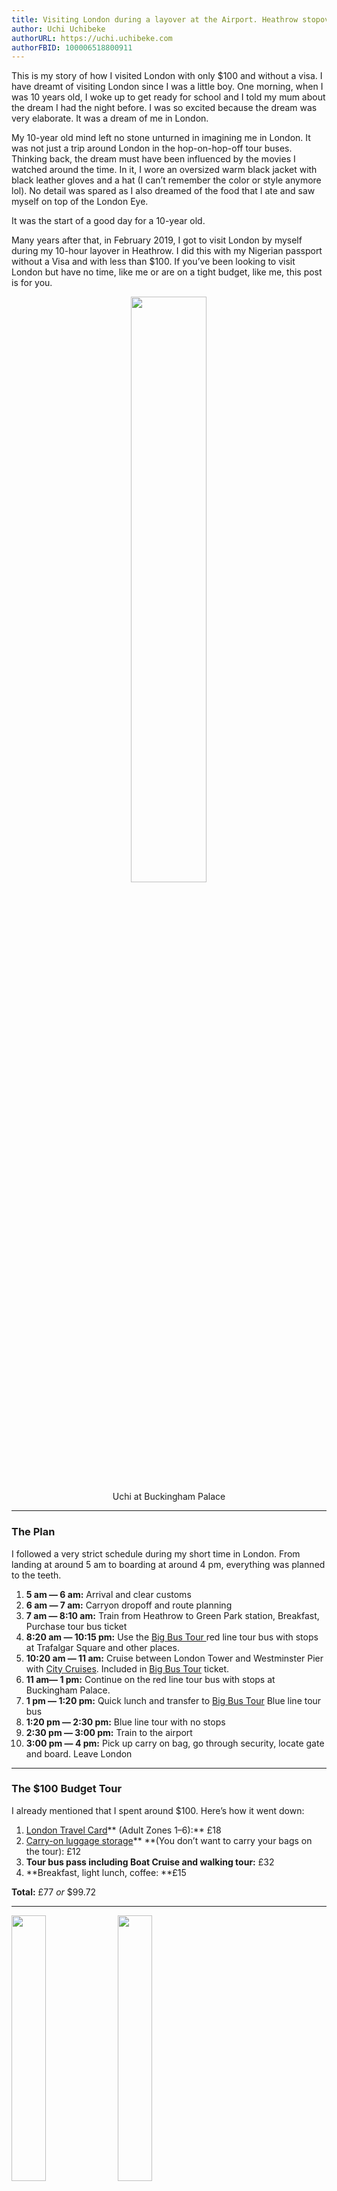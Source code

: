 ```yaml
---
title: Visiting London during a layover at the Airport. Heathrow stopover.
author: Uchi Uchibeke
authorURL: https://uchi.uchibeke.com
authorFBID: 100006518800911
---
```


This is my story of how I visited London with only \$100 and without a visa. I
have dreamt of visiting London since I was a little boy. One morning, when I was
10 years old, I woke up to get ready for school and I told my mum about the
dream I had the night before. I was so excited because the dream was very
elaborate. It was a dream of me in London.

My 10-year old mind left no stone unturned in imagining me in London. It was not
just a trip around London in the hop-on-hop-off tour buses. Thinking back, the
dream must have been influenced by the movies I watched around the time. In it,
I wore an oversized warm black jacket with black leather gloves and a hat (I
can’t remember the color or style anymore lol). No detail was spared as I also
dreamed of the food that I ate and saw myself on top of the London Eye.

It was the start of a good day for a 10-year old.

Many years after that, in February 2019, I got to visit London by myself during
my 10-hour layover in Heathrow. I did this with my Nigerian passport without a
Visa and with less than \$100. If you’ve been looking to visit London but have no
time, like me or are on a tight budget, like me, this post is for you.

<p align="center">
  <img src="https://cdn-images-1.medium.com/max/1600/1*CrGHJ66lJUatD8VXXaFWtQ.jpeg" width="49%" />
  <br>
<span class="figcaption_hack">Uchi at Buckingham Palace</span>
</p>

<!--truncate-->

---

### The Plan

I followed a very strict schedule during my short time in London. From landing
at around 5 am to boarding at around 4 pm, everything was planned to the teeth.

1.  **5 am — 6 am:** Arrival and clear customs
1.  **6 am — 7 am:** Carryon dropoff and route planning
1.  **7 am — 8:10 am:** Train from Heathrow to Green Park station, Breakfast,
    Purchase tour bus ticket
1.  **8:20 am — 10:15 pm:** Use the [Big Bus Tour
    ](http://www.bigbustours.com/en/london/london-bus-tours/)red line tour bus with
    stops at Trafalgar Square and other places.
1.  **10:20 am — 11 am:** Cruise between London Tower and Westminster Pier with
    [City Cruises](https://www.citycruises.com/). Included in [Big Bus
    Tour](http://www.bigbustours.com/en/london/london-bus-tours/) ticket.
1.  **11 am— 1 pm:** Continue on the red line tour bus with stops at Buckingham
    Palace.
1.  **1 pm — 1:20 pm:** Quick lunch and transfer to [Big Bus
    Tour](http://www.bigbustours.com/en/london/london-bus-tours/) Blue line tour bus
1.  **1:20 pm — 2:30 pm:** Blue line tour with no stops
1.  **2:30 pm — 3:00 pm:** Train to the airport
1.  **3:00 pm — 4 pm:** Pick up carry on bag, go through security, locate gate and
    board. Leave London

---

### The \$100 Budget Tour

I already mentioned that I spent around \$100. Here’s how it went down:

1.  [London Travel Card](http://www.londontravelpass.com/prices.html)** (Adult Zones
    1–6):** £18
1.  [Carry-on luggage
    storage](https://www.heathrow.com/airport-guide/terminal-facilities-and-services/left-baggage)\*\*
    \*\*(You don’t want to carry your bags on the tour): £12
1.  **Tour bus pass including Boat Cruise and walking tour:** £32
1.  **Breakfast, light lunch, coffee: **£15

**Total:** £77 _or_ \$99.72

---

<p float="left">
  <img src="https://cdn-images-1.medium.com/max/800/1*t-G52u7727V_h5O9FtETYw.jpeg" width="33%" />
  <img src="https://cdn-images-1.medium.com/max/800/1*0Iso7z0cqe0jq7zzzGr9OQ.jpeg" width="33%" /> 
  <img src="https://cdn-images-1.medium.com/max/800/1*zcKr1iroPpKLKnuFocaKSA.jpeg" width="33%" />
  <img src="https://cdn-images-1.medium.com/max/800/1*D7ZOyDsf3A1znq3l6rwqow.jpeg" width="33%" />
  <img src="https://cdn-images-1.medium.com/max/800/1*m-m9_iSZTFsqsiGLYR-Ujw.jpeg" width="33%" /> 
  <img src="https://cdn-images-1.medium.com/max/800/1*T5KGHDUgy8sf-Wg8XBRp_g.jpeg" width="33%" />
<span class="figcaption_hack">Sights of London and Westminster</span>
</p>

---

### Entering the UK without Visa

Before I booked my flight, I did some research and I found that because I have a
Canadian visa and I am traveling to Canada, [I do not need a Visitor in transit
visa to do landside transit or transit between airports in the
UK](https://www.gov.uk/check-uk-visa/y/nigeria/transit/somewhere_else/yes).
Although all my flights were in Heathrow and I did not ordinarily have to go
throw customs, I had to since I wanted to visit London. For this, I technically
needed a tourist visa but because my layover was long and the border officer was
convinced that I will leave the UK, he stamped my passport and I was able to
leave the transit area and enter the UK with my Nigerian passport. Here’s how it
went down.

- **Officer:** Where are you traveling to?
- **Me:** Canada.
- **Officer:** What are you going to do there?
- **Me:** I work there.

`
Another officer comes to the desk. Scans my passport to check if it’s genuine.
I smile.
`

- **Officer:** So you checked your bags already and you don’t need to go through
  immigration since you leave from Heathrow?
- **Me:** Yes. I have a long 12hour layover and I was hoping to visit London.
- **Officer:** Ok. But you need to apply for a tourist visa to do that.
- **Me:** Yes. I was hoping that the Visitor in Transit visa will be sufficient to
  see London since I have a long layover.
- **Officer:** Yes and No. Since you are not transiting at another airport but
  visiting, it might not work that way. But, hmmm, the layover is long… Was that
  the only flight available when you were booking?
- **Me:** Yes.
- **Officer:** Ok. What do you do for work?
- **Me:** Software Engineer.
- **Officer:** How long have you lived in Canada?
- **Me:** Over 5 years.
- **Officer:** How long were you in Nigeria for?
- **Me:** Just a couple of days. 11 days.
- **Officer:** Have you been to the UK before?
- **Me:** No

`
Looks through my passport. Examines scans of multiple visits to the US, Canada,
Nigeria, and other countries. Realizes I have the larger 64-page passport as
opposed to the regular 32 pages one.
`

`Completes and signs my landing card, stamps passport and hands them to me.`

- **Officer:** So I am letting you enter the UK. Please, do not miss your flight
  to Canada.
- **Me:** Yes. Thanks, man. Have a good day.

All these happened in less than 5minutes. The questions were many but the
experience was positive because the officers were courteous and respectful. Will
totally recommend. Just be nice.

<p align="center">
  <img src="https://cdn-images-1.medium.com/max/1600/1*5gD-Yl8D5_T9mhGj_5Mxtw.gif" width="49%" />
  <br>
</p>

### Observation

The architecture in London is very impressive. Gold embellishments are very
common. And everyone was very nice. I was alone so I always asked people around
to take pictures of me and everyone obliged. I did not have google maps so asked
around and people took their time to help me figure out where I was and how I
would get to my next destination.

Everyone I talked to went above and beyond to help out. I will definitely want
to visit again.

<p float="left">
  <img src="https://cdn-images-1.medium.com/max/800/1*vMCd7aMI4OQeq-J_qZMmlA.jpeg" width="33%" />
  <img src="https://cdn-images-1.medium.com/max/800/1*yFEII2x_zPQkKVvDiNYROw.jpeg" width="33%" /> 
  <img src="https://cdn-images-1.medium.com/max/800/1*ZVgMxnk_u8SM0tAQzxuz2g.jpeg" width="33%" />
<span class="figcaption_hack">At Trafalgar Square, London Cruise Jetty, and the London River</span>
</p>

### Uchi’s Recommendations

It is possible to tour London in less than 12-hour layover. I recommend you do
this only if you have a layover that is over 7 hours as you will spend about

- 3 hours on round trip travel between the city center and Heathrow,
- 2 hours for customs and security check, both ways
- 15–30 minutes to store and pick up your carry-on and
- 30 minutes just waiting around for your tour buses and figuring out what bus to
  board

With a 7 hour layover, you will only have about an hour to see London. With 10
hours or more, you have ample time to see multiple parts of the city.

### TL;DR: A step by step guide for visiting London in a day for dummies

<p float="left">
  <img src="https://cdn-images-1.medium.com/max/1200/1*tAhd2gxF69pWkYV0i7B5iw.jpeg" width="49%" />
  <img src="https://cdn-images-1.medium.com/max/1200/1*YWlfmURPz99wOIU1GTMIEQ.jpeg" width="49%" />
<span class="figcaption_hack"><a href="http://www.bigbustours.com/en/london/london-bus-tours/"> Big Bus Tour</a>  London tour plan</span>
</p>

To visit London in a long Layover:

- Go through immigration
- Drop off your bag in storage on the arrivals level
- Buy zones 1–6 travelcard in the vending machine on the same level
- Board the Piccadilly line at Heathrow
- Disembark at Green Park station. The tour bus leaves from here.
- Buy a [Big Bus Tour](http://www.bigbustours.com/en/london/london-bus-tours/)
  tour pass which includes a boat cruise and walking tour.
- Hop on the red line. The first bus leaves 8:20 am and 20 mins between buses.
- Make stops at Trafalgar Square and London Eye
- Stop at Tower of London and board a boat
- End boat cruise at Westminster Pier
- Hop on the red lin3 bus at 18 —Westminster Pier and continue the tour
- Stop at Buckingham Palace
- Jump on the next red bus and end red line tour at 4 — Marble Arch
- Jump on the blue bus at 4 — Marble Arch
- Continue tour until the 27 — Gloucester Road stop
- Jump on Piccadilly line to Heathrow at Gloucester station. Make sure you board
  the train that stops are your terminal. There was Piccadilly — Terminal 1,2,3
  and 4 and Piccadilly — Terminal 1,2,3 and 5
- At Heathrow, take the elevator/lift to arrivals and pick up your stored luggage
- Head down to departures and go through security
- Find your boarding gate and leave London

Let know if this article was helpful. Until next time!

![](https://cdn-images-1.medium.com/max/2000/1*WEjosLr_zss71HvJHZneew.jpeg)

---
